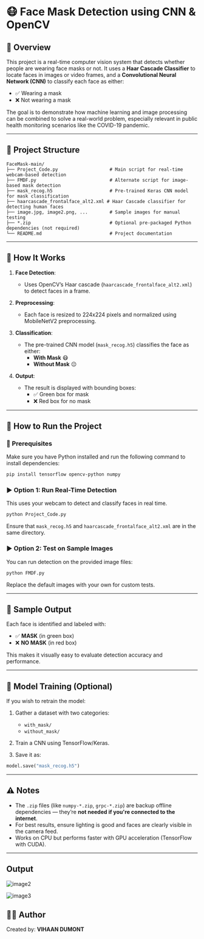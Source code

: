 # 😷 Face Mask Detection using CNN & OpenCV

## 📝 Overview

This project is a real-time computer vision system that detects whether people are wearing face masks or not. It uses a **Haar Cascade Classifier** to locate faces in images or video frames, and a **Convolutional Neural Network (CNN)** to classify each face as either:
- ✅ Wearing a mask
- ❌ Not wearing a mask

The goal is to demonstrate how machine learning and image processing can be combined to solve a real-world problem, especially relevant in public health monitoring scenarios like the COVID-19 pandemic.

---

## 📁 Project Structure

```
FaceMask-main/
├── Project_Code.py                   # Main script for real-time webcam-based detection
├── FMDF.py                           # Alternate script for image-based mask detection
├── mask_recog.h5                     # Pre-trained Keras CNN model for mask classification
├── haarcascade_frontalface_alt2.xml # Haar Cascade classifier for detecting human faces
├── image.jpg, image2.png, ...        # Sample images for manual testing
├── *.zip                             # Optional pre-packaged Python dependencies (not required)
└── README.md                         # Project documentation
```

---

## 🧠 How It Works

1. **Face Detection**:
   - Uses OpenCV’s Haar cascade (`haarcascade_frontalface_alt2.xml`) to detect faces in a frame.

2. **Preprocessing**:
   - Each face is resized to 224x224 pixels and normalized using MobileNetV2 preprocessing.

3. **Classification**:
   - The pre-trained CNN model (`mask_recog.h5`) classifies the face as either:
     - **With Mask** 😷
     - **Without Mask** 😐

4. **Output**:
   - The result is displayed with bounding boxes:
     - ✅ Green box for mask
     - ❌ Red box for no mask

---

## 🚀 How to Run the Project

### 🧰 Prerequisites

Make sure you have Python installed and run the following command to install dependencies:

```bash
pip install tensorflow opencv-python numpy
```

### ▶️ Option 1: Run Real-Time Detection

This uses your webcam to detect and classify faces in real time.

```bash
python Project_Code.py
```

Ensure that `mask_recog.h5` and `haarcascade_frontalface_alt2.xml` are in the same directory.

### ▶️ Option 2: Test on Sample Images

You can run detection on the provided image files:

```bash
python FMDF.py
```

Replace the default images with your own for custom tests.

---

## 📸 Sample Output

Each face is identified and labeled with:
- ✅ **MASK** (in green box)
- ❌ **NO MASK** (in red box)

This makes it visually easy to evaluate detection accuracy and performance.

---

## 🧪 Model Training (Optional)

If you wish to retrain the model:

1. Gather a dataset with two categories:
   - `with_mask/`
   - `without_mask/`

2. Train a CNN using TensorFlow/Keras.

3. Save it as:

```python
model.save("mask_recog.h5")
```

---

## ⚠️ Notes

- The `.zip` files (like `numpy-*.zip`, `grpc-*.zip`) are backup offline dependencies — they’re **not needed if you're connected to the internet**.
- For best results, ensure lighting is good and faces are clearly visible in the camera feed.
- Works on CPU but performs faster with GPU acceleration (TensorFlow with CUDA).

---

## Output
![image2](https://github.com/user-attachments/assets/87b8934a-63c5-4091-b897-d610fcea318b)


![image3](https://github.com/user-attachments/assets/85f18dae-b1b6-4cba-bd43-b2f5b5341026)



## 🙋‍♂️ Author
Created by: **VIHAAN DUMONT** 
